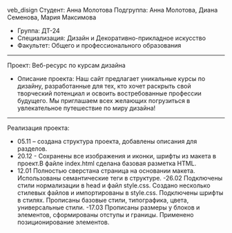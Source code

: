 veb_disign
Студент: Анна Молотова
Подгруппа: Анна Молотова, Диана Семенова, Мария Максимова
- Группа: ДТ-24
- Специализация: Дизайн и Декоративно-прикладное искусство
- Факультет: Общего и профессионального образования
---
Проект: Веб-ресурс по курсам дизайна
- Описание проекта: Наш сайт предлагает уникальные курсы по дизайну, разработанные для тех, кто хочет раскрыть свой творческий потенциал и освоить востребованные профессии будущего. Мы приглашаем всех желающих погрузиться в увлекательное путешествие по миру дизайна!
---
Реализация проекта:
- 05.11 – создана структура проекта, добавлены описания для разделов. 
- 20.12 - Сохранены все изображения и иконки, шрифты из макета в проект.В файле index.html сделана базовая разметка HTML. 
- 12.01
Полностью сверстана страница на основании макета. Использованы семантические теги в структуре.
-26.02
Подключены стили нормализации в head и файл style.css. Создано несколько стилевых файлов и импортированы в style.css. Подключены шрифты в стилях.
Прописаны базовые стили, типографика, цвета, универсальные стили.
-17.03
Прописаны размеры у блоков и элементов, сформированы отступы и границы. Применено позиционирование элементов.
